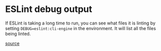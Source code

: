 # ESLint debug output

If ESLint is taking a long time to run, you can see what files it is linting by setting `DEBUG=eslint:cli-engine` in the environment. It will list all the files being linted. 

[source](https://github.com/eslint/eslint/issues/1101#issuecomment-54728770)

